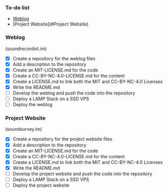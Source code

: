 ### To-do list

- [Weblog](#Weblog)
- [Project Website](#Project Website)

### Weblog
(soundrecordist.im)

- [x] Create a repository for the weblog files
- [x] Add a description to the repository
- [x] Create an MIT-LICENSE.md for the code
- [x] Create a CC-BY-NC-4.0-LICENSE.md for the content
- [x] Create a LICENSE.md to link both the MIT and CC-BY-NC-4.0 Licenses
- [x] Write the README.md
- [ ] Develop the weblog and push the code into the repository
- [ ] Deploy a LAMP Stack on a SSD VPS
- [ ] Deploy the weblog

### Project Website
(soundsurvey.im)

- [x] Create a repository for the project website files
- [x] Add a description to the repository
- [x] Create an MIT-LICENSE.md for the code
- [x] Create a CC-BY-NC-4.0-LICENSE.md for the content
- [x] Create a LICENSE.md to link both the MIT and CC-BY-NC-4.0 Licenses
- [x] Write the README.md
- [ ] Develop the project website and push the code into the repository
- [ ] Deploy a LAMP Stack on a SSD VPS
- [ ] Deploy the project website
